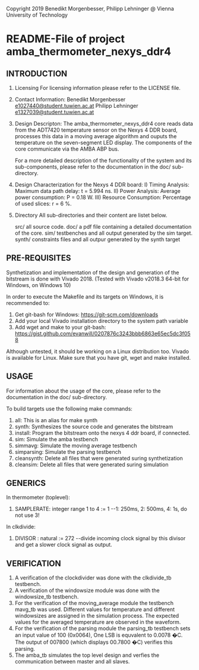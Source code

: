 Copyright 2019 Benedikt Morgenbesser, Philipp Lehninger @ Vienna University of Technology


# README-File of project amba_thermometer_nexys_ddr4


## INTRODUCTION

1. Licensing
	For licensing information please refer to the LICENSE file.

2. Contact Information:
	Benedikt Morgenbesser e1027440@student.tuwien.ac.at
	Philipp Lehninger e1327039@student.tuwien.ac.at

3. Design Descripton:
	The amba_thermometer_nexys_ddr4 core reads data from the ADT7420 temperature sensor on the Nexys 4 DDR board, 
	processes this data in a moving average algorithm and ouputs the temperature on the seven-segment LED display. 
	The components of the core communicate via the AMBA ABP bus.

	For a more detailed description of the functionality of the system and its sub-components, 
	please refer to the documentation in the doc/ sub-directory.

4. Design Characterization for the Nexys 4 DDR board:
	I)   Timing Analysis: Maximum data path delay: t = 5.994 ns.
	II)  Power Analysis: Average power consumption: P = 0.18 W.
	III) Resource Consumption: Percentage of used slices: r = 6 %.
	
5. Directory
	All sub-directories and their content are listet below.

	src/ all source code.
	doc/ a pdf file containing a detailed documentation of the core. 
	sim/ testbenches and all output generated by the sim target.
	synth/ constraints files and all outpur generated by the synth target


## PRE-REQUISITES

Synthetization and implementation of the design and generation of the bitstream is done with Vivado 2018.
(Tested with Vivado v2018.3 64-bit for Windows, on Windows 10)

In order to execute the Makefile and its targets on Windows, it is recommended to:
1. Get git-bash for Windows: https://git-scm.com/downloads
2. Add your local Vivado installation directory to the system path variable
3. Add wget and make to your git-bash: https://gist.github.com/evanwill/0207876c3243bbb6863e65ec5dc3f058

Although untested, it should be working on a Linux distribution too.
Vivado is available for Linux. Make sure that you have git, wget and make installed.

## USAGE

For information about the usage of the core, please refer to the documentation in the doc/ sub-directory.

To build targets use the following make commands:
1. all: This is an alias for make synth
2. synth: Synthesizes the source code and generates the bitstream
3. install: Program the bitstream onto the nexys 4 ddr board, if connected.
4. sim: Simulate the amba testbench
5. simmavg: Simulate the moving average testbench
6. simparsing: Simulate the parsing testbench
7. cleansynth: Delete all files that were generated suring synthetization
8. cleansim: Delete all files that were generated suring simulation

## GENERICS
In thermometer (toplevel):
1. SAMPLERATE: integer range 1 to 4 := 1 --1: 250ms, 2: 500ms, 4: 1s, do not use 3!

In clkdivide:
1. DIVISOR : natural := 272 --divide incoming clock signal by this divisor and get a slower clock signal as output.

## VERIFICATION
1. A verification of the clockdivider was done with the clkdivide_tb testbench.
2. A verification of the windowsize module was done with the windowsize_tb testbench.
3. For the verification of the moving_average module the testbench mavg_tb was used. Different values for
	temperature and different windowsizes are assigned in the simulation process. The expected values
	for the averaged temperature are observed in the waveform.
4. For the verification of the parsing module the parsing_tb testbench sets an input value of 100 (0x0064),
	One LSB is equvalent to 0.0078 �C. The output of 007800 (which displays 00.7800 �C) verifies this parsing.
5. The amba_tb simulates the top level design and verfies the communication between master and all slaves. 